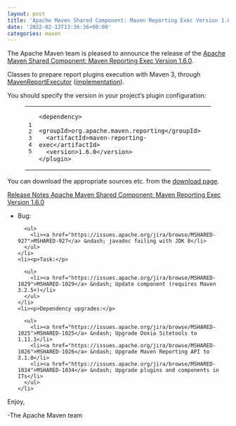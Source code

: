 ```yaml
---
layout: post
title: 'Apache Maven Shared Component: Maven Reporting Exec Version 1.6.0 Released'
date: '2022-02-13T13:36:36+00:00'
categories: maven
---
```

<div class="entry-content"><p>The Apache Maven team is pleased to announce the release of the
  <a href="https://maven.apache.org/shared/maven-reporting-exec/">Apache Maven Shared Component: Maven Reporting Exec Version 1.6.0</a>.</p>

  <p>Classes to prepare report plugins execution with Maven 3, through
    <a href="https://maven.apache.org/shared/maven-reporting-exec/apidocs/org/apache/maven/reporting/exec/MavenReportExecutor.html">MavenReportExecutor</a> (<a href="https://maven.apache.org/shared/maven-reporting-exec/apidocs/org/apache/maven/reporting/exec/DefaultMavenReportExecutor.html">implementation</a>).</p>

  <p>You should specify the version in your project&rsquo;s plugin configuration:</p>

  <figure class='code'><figcaption><span></span></figcaption><div class="highlight"><table><tr><td class="gutter"><pre class="line-numbers"><span class='line-number'>1</span>
<span class='line-number'>2</span>
<span class='line-number'>3</span>
<span class='line-number'>4</span>
<span class='line-number'>5</span>
</pre></td><td class='code'><pre><code class='xml'><span class='line'><span class="nt">&lt;dependency&gt;</span>
</span><span class='line'>  <span class="nt">&lt;groupId&gt;</span>org.apache.maven.reporting<span class="nt">&lt;/groupId&gt;</span>
</span><span class='line'>  <span class="nt">&lt;artifactId&gt;</span>maven-reporting-exec<span class="nt">&lt;/artifactId&gt;</span>
</span><span class='line'>  <span class="nt">&lt;version&gt;</span>1.6.0<span class="nt">&lt;/version&gt;</span>
</span><span class='line'><span class="nt">&lt;/plugin&gt;</span>
</span></code></pre></td></tr></table></div></figure>


  <p>You can download the appropriate sources etc. from the <a href="https://maven.apache.org/shared/maven-reporting-exec/download.cgi">download page</a>.</p>

  <!-- more -->


  <p><a href="https://issues.apache.org/jira/secure/ReleaseNote.jspa?projectId=12317922&amp;version=12348384">Release Notes Apache Maven Shared Component: Maven Reporting Exec Version 1.6.0</a></p>

  <ul>
    <li><p>Bug:</p>

      <ul>
        <li><a href="https://issues.apache.org/jira/browse/MSHARED-927">MSHARED-927</a> &ndash; javadoc failing with JDK 8</li>
      </ul>
    </li>
    <li><p>Task:</p>

      <ul>
        <li><a href="https://issues.apache.org/jira/browse/MSHARED-1029">MSHARED-1029</a> &ndash; Update component (requires Maven 3.2.5+)</li>
      </ul>
    </li>
    <li><p>Dependency upgrades:</p>

      <ul>
        <li><a href="https://issues.apache.org/jira/browse/MSHARED-1025">MSHARED-1025</a> &ndash; Upgrade Doxia Sitetools to 1.11.1</li>
        <li><a href="https://issues.apache.org/jira/browse/MSHARED-1026">MSHARED-1026</a> &ndash; Upgrade Maven Reporting API to 3.1.0</li>
        <li><a href="https://issues.apache.org/jira/browse/MSHARED-1034">MSHARED-1034</a> &ndash; Upgrade plugins and components in ITs</li>
      </ul>
    </li>
  </ul>


  <p>Enjoy,</p>

  <p>-The Apache Maven team</p>
</div>
